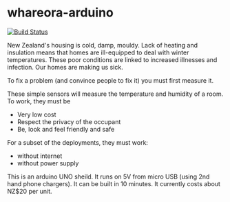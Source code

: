 # whareora-arduino

[![Build Status](https://travis-ci.org/WhareHauora/wharehauora-sensor.svg?branch=bw%2Ftravis)](https://travis-ci.org/WhareHauora/wharehauora-sensor)

New Zealand's housing is cold, damp, mouldy. Lack of heating and insulation means that homes are ill-equipped to deal with winter temperatures. These poor conditions are linked to increased illnesses and infection. Our homes are making us sick. 

To fix a problem (and convince people to fix it) you must first measure it. 

These simple sensors will measure the temperature and humidity of a room. To work, they must be
* Very low cost 
* Respect the privacy of the occupant 
* Be, look and feel friendly and safe 

For a subset of the deployments, they must work: 
* without internet 
* without power supply 

This is an arduino UNO sheild. It runs on 5V from micro USB (using 2nd hand phone chargers). It can be built in 10 minutes. It currently costs about NZ$20 per unit. 
